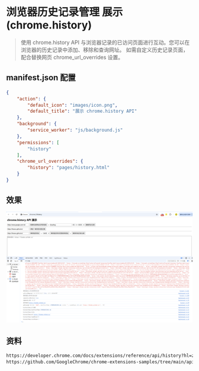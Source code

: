 # 浏览器历史记录管理 展示 (chrome.history)

> 使用 chrome.history API 与浏览器记录的已访问页面进行互动。您可以在浏览器的历史记录中添加、移除和查询网址。
> 如需自定义历史记录页面，配合替换网页 chrome_url_overrides 设置。

## manifest.json 配置
```json
{
    "action": {
        "default_icon": "images/icon.png",
        "default_title": "展示 chrome.history API"
    },
    "background": {
        "service_worker": "js/background.js"
    },
    "permissions": [
        "history"
    ],
    "chrome_url_overrides": {
        "history": "pages/history.html"
    }
}
```

## 效果
![效果](./docs/effect.png)

## 资料
```markdown
https://developer.chrome.com/docs/extensions/reference/api/history?hl=zh-cn
https://github.com/GoogleChrome/chrome-extensions-samples/tree/main/api-samples/history
```